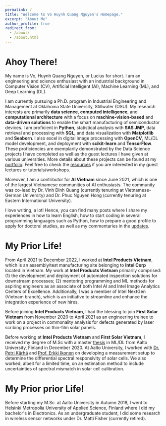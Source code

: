 ```yaml
---
permalink: /
title: "Welcome to Vo Huynh Quang Nguyen's Homepage."
excerpt: "About Me"
author_profile: true
redirect_from: 
  - /about/
  - /about.html
---
```


# Ahoy There!
My name is Vo, Huynh Quang Nguyen, or Lucius for short. I am an engineering and science enthusiast with an industrial background in Computer Vision (CV), Artificial Intelligent (AI), Machine Learning (ML), and Deep Learning (DL). 

I am currently pursuing a Ph.D. program in Industrial Engineering and Management at Oklahoma State University, Stillwater (OSU). My research interests are primarily <b>data science</b>, <b>computed intelligence</b>, and <b>computational architecture</b> with a focus on <b>machine-vision-based</b> and <b>data-driven solutions</b> to enable the smart manufacturing of semiconductor devices. I am proficient in <b>Python</b>, statistical analysis with <b>SAS JMP</b>, data retrieval and processing with <b>SQL</b>, and data visualization with <b>Matplotlib</b> and <b>Seaborn</b>. I also excel in digital image processing with <b>OpenCV</b>, ML/DL model development, and deployment with <b>scikit-learn</b> and <b>TensorFlow</b>. These proficiencies are exemplarily demonstrated by the Data Science projects I have completed as well as the guest lectures I have given at various universities. More details about these projects can be found at my <a href = "/pages/portfolio">portfolio</a>. Feel free to check the <a href = "/pages/resources">resources</a> if you are interested in my guest lectures or tutorials/workshops.

Moreover, I am a contributor for <b>AI Vietnam</b> since June 2021, which is one of the largest Vietnamese communities of AI enthusiasts. The community was co-lead by Dr. Vinh Dinh Quang (currently tenuring at Vietnamese-German University) and Dr. Phuc Nguyen Hong (currently tenuring at Eastern International University).

I love writing, a lot! Hence, you can find many posts where I share my experiences in how to learn English, how to start coding in several programming languages such as Python, how to prepare a good profile to apply for doctoral studies, as well as my commentaries in the <a href = "/pages/updates">updates</a>.

# My Prior Life!
From April 2021 to December 2022, I worked at <b>Intel Products Vietnam</b>, which is an assembly/test manufacturing site belonging to <b>Intel Corp</b> located in Vietnam. My work at <b>Intel Products Vietnam</b> primarily comprised: (1) the development and deployment of automated inspection solutions for downstream processes; (2) mentoring programming and ML methods for aspiring engineers as an associate of both Intel AI and Intel Image Analytics Centers of Excellence. Additionally, I was a member of Intel NextGen (Vietnam branch), which is an initiative to streamline and enhance the integration experience of new hires.

Before joining <b>Intel Products Vietnam</b>, I had the blessing to join <b>First Solar Vietnam</b> from November 2020 to April 2021 as an engineering trainee to work on a project in commonality analysis for defects generated by laser scribing processes on thin-film solar panels.

Before working at <b>Intel Products Vietnam</b> and <b>First Solar Vietnam</b>, I received my degree of M.Sc with a master <a href = "https://aaltodoc.aalto.fi/handle/123456789/102461">thesis</a> in ML/DL from Aalto University, Finland in December 2020. At Aalto University, I worked with <a href = "https://research.aalto.fi/en/persons/petri-k%C3%A4rh%C3%A4">Dr. Petri Kärhä</a> and <a href = "https://research.aalto.fi/en/persons/erkki-ikonen">Prof. Erkki Ikonen</a> on developing a measurement setup to determine the differential spectral responsivity of solar cells. We also worked, albeit for a limited time, on an estimation method to include uncertainties of spectral mismatch in solar cell calibration. 


# My Prior prior Life!
Before starting my M.Sc. at Aalto University in Autumn 2018, I went to Helsinki Metropolia University of Applied Science, Finland where I did my bachelor's in Electronics. As an undergraduate student, I did some research in wireless sensor networks under Dr. Matti Fisher (currently retired).

